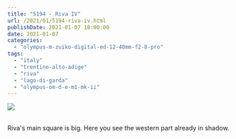 ```yaml
---
title: "5194 - Riva IV"
url: /2021/01/5194-riva-iv.html
publishDate: 2021-01-07 18:00:00
date: 2021-01-07
categories: 
  - "olympus-m-zuiko-digital-ed-12-40mm-f2-8-pro"
tags: 
  - "italy"
  - "trentino-alto-adige"
  - "riva" 
  - "lago-di-garda"
  - "olympus-om-d-e-m1-mk-ii"
---
```

<div class="container">
<div class="center"><a target="_blank" href="https://d25zfm9zpd7gm5.cloudfront.net/1200x1200/2018/20180913_154356_lr.jpg"><img class="webfeedsFeaturedVisual" src="https://d25zfm9zpd7gm5.cloudfront.net/0600x0600/2018/20180913_154356_lr.jpg" /></a></div>
</div>
<br />

Riva's main square is big. Here you see the western part already in
shadow.